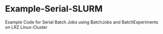 # Example-Serial-SLURM
Example Code for Serial Batch Jobs using BatchJobs and BatchExperiments on LRZ Linux-Cluster
